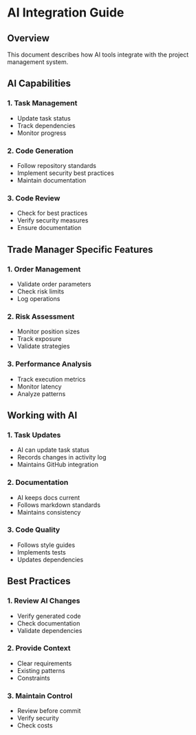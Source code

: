 # AI Integration Guide

## Overview
This document describes how AI tools integrate with the project management system.

## AI Capabilities

### 1. Task Management
- Update task status
- Track dependencies
- Monitor progress

### 2. Code Generation
- Follow repository standards
- Implement security best practices
- Maintain documentation

### 3. Code Review
- Check for best practices
- Verify security measures
- Ensure documentation

## Trade Manager Specific Features

### 1. Order Management
- Validate order parameters
- Check risk limits
- Log operations

### 2. Risk Assessment
- Monitor position sizes
- Track exposure
- Validate strategies

### 3. Performance Analysis
- Track execution metrics
- Monitor latency
- Analyze patterns

## Working with AI

### 1. Task Updates
- AI can update task status
- Records changes in activity log
- Maintains GitHub integration

### 2. Documentation
- AI keeps docs current
- Follows markdown standards
- Maintains consistency

### 3. Code Quality
- Follows style guides
- Implements tests
- Updates dependencies

## Best Practices

### 1. Review AI Changes
- Verify generated code
- Check documentation
- Validate dependencies

### 2. Provide Context
- Clear requirements
- Existing patterns
- Constraints

### 3. Maintain Control
- Review before commit
- Verify security
- Check costs
